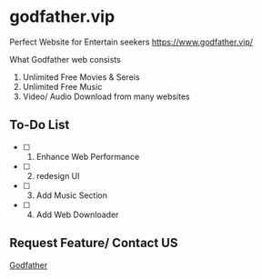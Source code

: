 # godfather.vip
Perfect Website for Entertain seekers 
<a href='https://www.godfather.vip/'>https://www.godfather.vip/</a>  

What Godfather web consists
1. Unlimited Free Movies & Sereis
2. Unlimited Free Music
3. Video/ Audio Download from many websites



## To-Do List
- [ ] 1. Enhance Web Performance
- [ ] 2. redesign UI
- [ ] 3. Add Music Section
- [ ] 4. Add Web Downloader


## Request Feature/ Contact US
<a href="mailto:movies.godfather.vip@gmail.com">Godfather</a>
